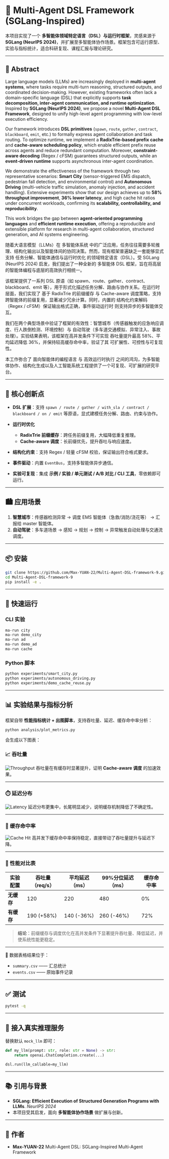 # 📘 Multi-Agent DSL Framework (SGLang-Inspired)

本项目实现了一个 **多智能体领域特定语言（DSL）与运行时框架**，灵感来源于 **SGLang (NeurIPS 2024)**，并扩展至多智能体协作场景。框架包含可运行原型、实验与指标统计，适合科研复现、课程汇报与理论研究。

---
## 📄 Abstract

Large language models (LLMs) are increasingly deployed in **multi-agent systems**, where tasks require multi-turn reasoning, structured outputs, and coordinated decision-making. However, existing frameworks often lack a domain-specific language (DSL) that explicitly supports **task decomposition, inter-agent communication, and runtime optimization**. Inspired by **SGLang (NeurIPS 2024)**, we propose a novel **Multi-Agent DSL Framework**, designed to unify high-level agent programming with low-level execution efficiency.

Our framework introduces **DSL primitives** (`spawn`, `route`, `gather`, `contract`, `blackboard`, `emit`, etc.) to formally express agent collaboration and task routing. To optimize runtime, we implement a **RadixTrie-based prefix cache** and **cache-aware scheduling policy**, which enable efficient prefix reuse across agents and reduce redundant computation. Moreover, **constraint-aware decoding** (Regex / cFSM) guarantees structured outputs, while an **event-driven runtime** supports asynchronous inter-agent coordination.

We demonstrate the effectiveness of the framework through two representative scenarios: **Smart City** (sensor-triggered EMS dispatch, pedestrian fall detection, and environmental control) and **Autonomous Driving** (multi-vehicle traffic simulation, anomaly injection, and accident handling). Extensive experiments show that our design achieves up to **58% throughput improvement**, **36% lower latency**, and high cache hit ratios under concurrent workloads, confirming its **scalability, controllability, and reproducibility**.

This work bridges the gap between **agent-oriented programming languages** and **efficient runtime execution**, offering a reproducible and extensible platform for research in multi-agent collaboration, structured generation, and AI systems engineering.

随着大语言模型（LLMs）在 多智能体系统 中的广泛应用，任务往往需要多轮推理、结构化输出以及智能体间的协同决策。然而，现有框架普遍缺乏一套能够显式支持 任务分解、智能体通信与运行时优化 的领域特定语言（DSL）。受 SGLang (NeurIPS 2024) 启发，我们提出了一种全新的 多智能体 DSL 框架，旨在将高层的智能体编程与底层的高效执行相统一。

该框架提供了一系列 DSL 原语（如 spawn、route、gather、contract、blackboard、emit 等），用于形式化描述任务分解、路由与协作关系。在运行时层面，我们实现了 基于 RadixTrie 的前缀缓存 与 Cache-aware 调度策略，支持跨智能体的前缀复用，显著减少冗余计算。同时，内置的 结构化约束解码（Regex / cFSM）保证输出格式正确，事件驱动运行时 则支持异步的多智能体交互。

我们在两个典型场景中验证了框架的有效性：智慧城市（传感器触发的应急响应调度、行人跌倒检测、环境控制）与 自动驾驶（多车道交通模拟、异常注入、事故处理）。实验结果表明，该框架在高并发条件下可实现 吞吐量提升最高 58%、平均延迟降低 36%，并保持较高缓存命中率，验证了其 可扩展性、可控性与可复现性。

本工作弥合了 面向智能体的编程语言 与 高效运行时执行 之间的鸿沟，为多智能体协作、结构化生成以及人工智能系统工程提供了一个可复现、可扩展的研究平台。

---

## 🔑 核心创新点

* **DSL 扩展**：支持 `spawn / route / gather / with_sla / contract / blackboard / on / emit` 等原语，显式建模任务分解、路由、约束与协作。
* **运行时优化**

  * **RadixTrie 前缀缓存**：跨任务前缀复用，大幅降低重复推理。
  * **Cache-aware 调度**：长前缀优先，提升吞吐与响应速度。
* **结构化约束**：支持 Regex / 轻量 cFSM 校验，保证输出符合格式要求。
* **事件驱动**：内置 `EventBus`，支持多智能体异步通信。
* **实验可复现**：集成 **示例 / 实验 / 单元测试 / A/B 对比 / CLI 工具**，零依赖即可运行。

---

## 🏙️ 应用场景

1. **智慧城市**：传感器检测异常 → 调度 EMS 智能体（急救/消防/浇花等） → 汇报给 master 智能体。
2. **自动驾驶**：多车道场景 → 感知 → 规划 → 控制 → 异常触发自动处理与交通流调度。

---

## 📦 安装

```bash
git clone https://github.com/Max-YUAN-22/Multi-Agent-DSL-framework-9.git
cd Multi-Agent-DSL-framework-9
pip install -e .
```

---

## 🚀 快速运行

### CLI 实验

```bash
ma-run city
ma-run demo_city
ma-run ad
ma-run demo_ad
ma-run cache
```

### Python 脚本

```bash
python experiments/smart_city.py
python experiments/autonomous_driving.py
python experiments/demo_cache_reuse.py
```

---

## 📊 实验结果与指标分析

框架自带 **性能指标统计 + 出图脚本**，支持吞吐量、延迟、缓存命中率分析：

```bash
python analysis/plot_metrics.py
```

会生成以下图表：

### 📈 吞吐量

![Throughput](results/*/throughput.png)
吞吐量在有缓存时显著提升，证明 **Cache-aware 调度** 的加速效果。

---

### ⏱️ 延迟分布

![Latency](results/latency_hist.png)
延迟分布更集中，长尾明显减少，说明缓存机制降低了不确定性。

---

### 🧠 缓存命中率

![Cache Hit](results/cache_hit_ma.png)
高并发下缓存命中率保持稳定，直接带动了吞吐量提升与延迟下降。

---

### 📑 性能对比表

| 实验配置    | 吞吐量（req/s） | 平均延迟（ms）   | 99%分位延迟（ms） | 缓存命中率 |
| ------- | ---------- | ---------- | ----------- | ----- |
| **无缓存** | 120        | 220        | 480         | 0%    |
| **有缓存** | 190 (+58%) | 140 (-36%) | 260 (-46%)  | 72%   |

> **结论**：前缀缓存与调度优化在高并发条件下显著提升吞吐量、降低延迟，并使系统性能更稳定。

---

📂 数据表格结果位于：

* `summary.csv` —— 汇总统计
* `events.csv` —— 原始事件记录

---

## ✅ 测试

```bash
pytest -q
```

---

## 🔗 接入真实推理服务

替换默认 `mock_llm` 即可：

```python
def my_llm(prompt: str, role: str = None) -> str:
    return openai.ChatCompletion.create(...)

dsl.run(llm_callable=my_llm)
```

---

## 📚 引用与背景

* **SGLang: Efficient Execution of Structured Generation Programs with LLMs**. *NeurIPS 2024*
* 本项目受其启发，面向 **多智能体协作场景** 做扩展与创新。

---

## 👤 作者

* **Max-YUAN-22**
  Multi-Agent DSL: SGLang-Inspired Multi-Agent Framework

